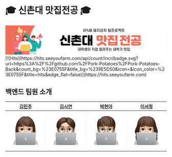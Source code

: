 # 🎓 신촌대 맛집전공 🎓
<img src = "https://github.com/Pork-Potatoes/Pork-Potatoes-Front/raw/main/food-major/src/assets/banner.png"/>
[![Hits](https://hits.seeyoufarm.com/api/count/incr/badge.svg?url=https%3A%2F%2Fgithub.com%2FPork-Potatoes%2FPork-Potatoes-Back&count_bg=%23E0755F&title_bg=%239E5D50&icon=&icon_color=%23E0755F&title=hits&edge_flat=false)](https://hits.seeyoufarm.com)

## 백엔드 팀원 소개
| [김민주](https://github.com/MINJU-KIMmm)                                                                                             | [김시연](https://github.com/siyeonkm)                                                                                              | [박현아](https://github.com/hak2711)                                                                                               | [이서정](https://github.com/seojunglee)                                                                                               |
|----------------------------------------------------------------------------------------------------|-----------------------------------------------------------------------------------------------------|------------------------------------------------------------------------------------------------------|------------------------------------------------------------------------------------------------------|
| <img src = "https://github.com/MINJU-KIMmm/GitHubTest/blob/main/image/porkProfile/KimMinju.jpeg"/> | <img src = "https://github.com/MINJU-KIMmm/GitHubTest/blob/main/image/porkProfile/KimSiyeon.jpeg"/> | <img src = "https://github.com/MINJU-KIMmm/GitHubTest/blob/main/image/porkProfile/ParkHyunah.jpeg"/> | <img src = "https://github.com/MINJU-KIMmm/GitHubTest/blob/main/image/porkProfile/LeeSeojung.jpeg"/> |
|                                                                                                    |                                                                                                     |                                                                                                      |                                                                                                      |

